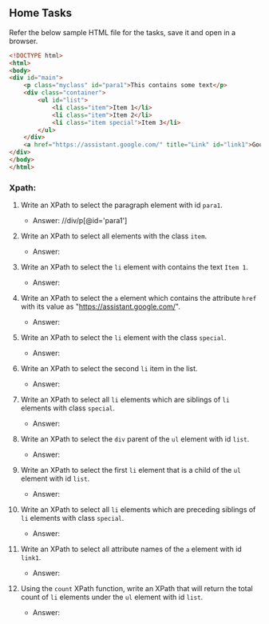 ## Home Tasks

Refer the below sample HTML file for the tasks, save it and open in a browser.

```html
<!DOCTYPE html>
<html>
<body>
<div id="main">
    <p class="myclass" id="para1">This contains some text</p>
    <div class="container">
        <ul id="list">
            <li class="item">Item 1</li>
            <li class="item">Item 2</li>
            <li class="item special">Item 3</li>
        </ul>
    </div>
    <a href="https://assistant.google.com/" title="Link" id="link1">Google Assistant</a>
</div>
</body>
</html>
```

### Xpath:

1. Write an XPath to select the paragraph element with id `para1`.
  
    - Answer: //div/p[@id='para1']
2. Write an XPath to select all elements with the class `item`.

    - Answer:
3. Write an XPath to select the `li` element with contains the text `Item 1`.

    - Answer:
4. Write an XPath to select the `a` element which contains the attribute `href` with its value as "https://assistant.google.com/".

    - Answer:
5. Write an XPath to select the `li` element with the class `special`.

    - Answer:
6. Write an XPath to select the second `li` item in the list.

    - Answer: 
7. Write an XPath to select all `li` elements which are siblings of `li` elements with class `special`.

    - Answer:
8. Write an XPath to select the `div` parent of the `ul` element with id `list`.

    - Answer:
9. Write an XPath to select the first `li` element that is a child of the `ul` element with id `list`.

    - Answer:
10. Write an XPath to select all `li` elements which are preceding siblings of `li` elements with class `special`.

    - Answer:
11. Write an XPath to select all attribute names of the `a` element with id `link1`.

    - Answer:
12. Using the `count` XPath function, write an XPath that will return the total count of `li` elements under the `ul` element with id `list`.

    - Answer:
